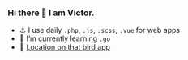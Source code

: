 ### Hi there 👋 I am Victor. 

- ⚓ I use daily `.php`, `.js`, `.scss`, `.vue` for web apps
- 🌱 I’m currently learning `.go`
- 🌌 [Location on that bird app](https://twitter.com/viktorakin)
<!--
**victor-akin/victor-akin** is a ✨ _special_ ✨ repository because its `README.md` (this file) appears on your GitHub profile.

Here are some ideas to get you started:

- 🔭 I’m currently working on ... 
- 🌱 I’m currently learning Go
- 👯 I’m looking to collaborate on ...
- 🤔 I’m looking for help with ...
- 💬 Ask me about ...🥟
- 📫 How to reach me: ...
- 😄 Pronouns: ...
- ⚡ Fun fact: ...
-->

